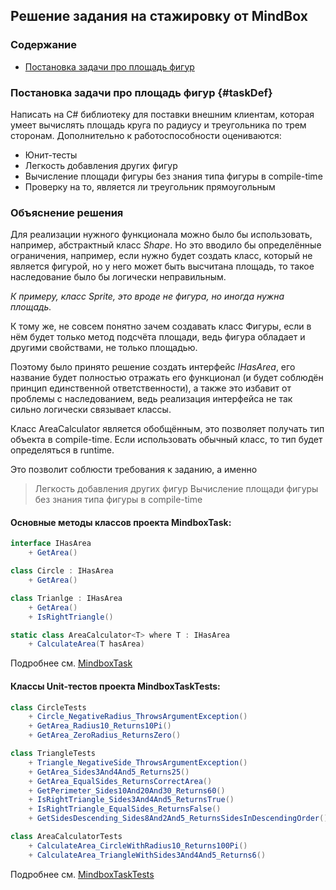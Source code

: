 ## Решение задания на стажировку от MindBox

### Содержание
- [Постановка задачи про площадь фигур](#taskDef)


### Постановка задачи про площадь фигур {#taskDef}
Написать на C# библиотеку для поставки внешним клиентам, которая умеет вычислять площадь круга по радиусу и треугольника по трем сторонам. Дополнительно к работоспособности оцениваются:
-   Юнит-тесты
-   Легкость добавления других фигур
-   Вычисление площади фигуры без знания типа фигуры в compile-time
-   Проверку на то, является ли треугольник прямоугольным

### Объяснение решения

Для реализации нужного функционала можно было бы использовать, например, абстрактный класс *Shape*. Но это вводило бы определённые ограничения, например, если нужно будет создать класс, который не является фигурой, но у него может быть высчитана площадь, то такое наследование было бы логически неправильным.

*К примеру, класс Sprite, это вроде не фигура, но иногда нужна площадь.*

К тому же, не совсем понятно зачем создавать класс Фигуры, если в нём будет только метод подсчёта площади, ведь фигура обладает и другими свойствами, не только площадью.

Поэтому было принято решение создать интерфейс *IHasArea*, его название будет полностью отражать его функционал (и будет соблюдён принцип единственной ответственности), а также это избавит от проблемы с наследованием, ведь реализация интерфейса не так сильно логически связывает классы.

Класс AreaCalculator является обобщённым, это позволяет получать тип объекта в compile-time. Если использовать обычный класс, то тип будет определяться в runtime.

Это позволит соблюсти требования к заданию, а именно
> Легкость добавления других фигур
> Вычисление площади фигуры без знания типа фигуры в compile-time

#### Основные методы классов проекта MindboxTask:
```csharp
interface IHasArea
	+ GetArea()

class Circle : IHasArea
	+ GetArea()

class Trianlge : IHasArea
	+ GetArea()
	+ IsRightTriangle()

static class AreaCalculator<T> where T : IHasArea
	+ CalculateArea(T hasArea)
```
Подробнее см. [MindboxTask](https://github.com/kgaudium/MinboxTask/tree/master/MindboxTask)

#### Классы Unit-тестов проекта MindboxTaskTests:
```csharp
class CircleTests
	+ Circle_NegativeRadius_ThrowsArgumentException()
	+ GetArea_Radius10_Returns10Pi()
	+ GetArea_ZeroRadius_ReturnsZero()

class TriangleTests
	+ Triangle_NegativeSide_ThrowsArgumentException()
	+ GetArea_Sides3And4And5_Returns25()
	+ GetArea_EqualSides_ReturnsCorrectArea()
	+ GetPerimeter_Sides10And20And30_Returns60()
	+ IsRightTriangle_Sides3And4And5_ReturnsTrue()
	+ IsRightTriangle_EqualSides_ReturnsFalse()
	+ GetSidesDescending_Sides8And2And5_ReturnsSidesInDescendingOrder()

class AreaCalculatorTests
	+ CalculateArea_CircleWithRadius10_Returns100Pi()
	+ CalculateArea_TriangleWithSides3And4And5_Returns6()
```
Подробнее см. [MindboxTaskTests](https://github.com/kgaudium/MinboxTask/tree/master/MindboxTaskTests)